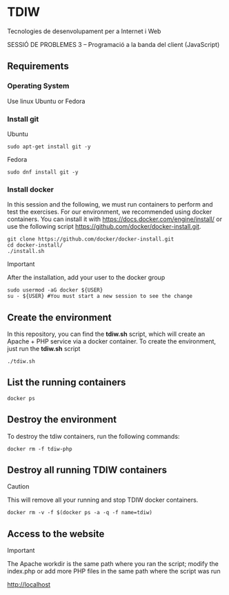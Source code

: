 # TDIW
Tecnologies de desenvolupament per a Internet i Web

SESSIÓ DE PROBLEMES 3 – Programació a la banda del client (JavaScript)

## Requirements
### Operating System
Use linux Ubuntu or Fedora 

### Install git
Ubuntu
```shell
sudo apt-get install git -y
```

Fedora
```shell
sudo dnf install git -y
```

### Install docker
In this session and the following, we must run containers to perform and test the exercises.
For our environment, we recommended using docker containers. You can install it with https://docs.docker.com/engine/install/ or use the following script https://github.com/docker/docker-install.git.
```shell
git clone https://github.com/docker/docker-install.git
cd docker-install/
./install.sh
```

> [!IMPORTANT]  
> After the installation, add your user to the docker group 
>```shell
>sudo usermod -aG docker ${USER}
>su - ${USER} #You must start a new session to see the change
>```

## Create the environment
In this repository, you can find the **tdiw.sh** script, which will create an Apache + PHP service via a docker container. 
To create the environment, just run the **tdiw.sh** script
```shell
./tdiw.sh
```

## List the running containers
```shell
docker ps
```

## Destroy the environment
To destroy the tdiw containers, run the following commands:
```shell
docker rm -f tdiw-php
```

## Destroy all running TDIW containers
> [!CAUTION]
> This will remove all your running and stop TDIW docker containers.
```shell
docker rm -v -f $(docker ps -a -q -f name=tdiw)
```

## Access to the website
> [!IMPORTANT]  
> The Apache workdir is the same path where you ran the script; modify the index.php or add more PHP files in the same path where the script was run

[http://localhost](http://localhost)